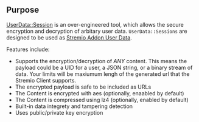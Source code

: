 ## Purpose

[UserData::Session](https://ryan-kraay.github.io/stremio-addon-devkit/Stremio/Addon/DevKit/UserData/Session.html) is an over-engineered tool, which allows
the secure encryption and decryption of arbitary user data.  `UserData::Sessions` are designed to be used as [Stremio Addon User Data](https://github.com/Stremio/stremio-addon-sdk/blob/master/docs/advanced.md#using-user-data-in-addons).

Features include:
 * Supports the encryption/decryption of _ANY_ content.  This means the payload could be a UID for a user, a JSON string, or a binary stream of data.  Your limits will be maxiumum lengh of the generated url that the Stremio Client supports.
 * The encrypted payload is safe to be included as URLs
 * The Content is encrypted with aes (optionally, enaabled by default)
 * The Content is compressed using lz4 (optionally, enabled by default)
 * Built-in data integrety and tampering detection
 * Uses public/private key encryption


